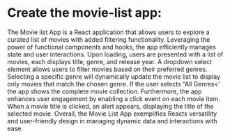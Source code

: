 # Create the movie-list app:

The Movie list App is a React application that allows users to explore a curated list of movies with added filtering functionality. Leveraging the power of functional components and hooks, the app efficiently manages state and user interactions. Upon loading, users are presented with a list of movies, each displays title, genre, and release year. A dropdown select element allows users to filter movies based on their preferred genres. Selecting a specific genre will dynamically update the movie list to display only movies that match the chosen genre. If the user selects “All Genres<’ the app shows the complete movie collection. Furthermore, the app enhances user engagement by enabling a click event on each movie item. When a movie title is clicked, an alert appears, displaying the title of the selected movie. Overall, the Movie List App exemplifies Reacts versatility and user-friendly design in managing dynamic data and interactions with ease.
